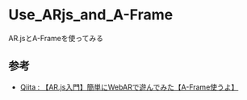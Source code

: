 # Use_ARjs_and_A-Frame
AR.jsとA-Frameを使ってみる

## 参考

- [Qiita : 【AR.js入門】簡単にWebARで遊んでみた【A-Frame使うよ】](https://qiita.com/sakaryu/items/769a2a538baf7e4ee1c7)